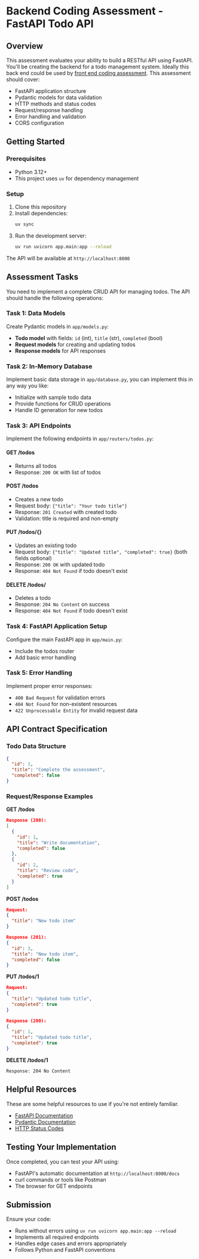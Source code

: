 # Backend Coding Assessment - FastAPI Todo API

## Overview

This assessment evaluates your ability to build a RESTful API using FastAPI. You'll be creating the backend for a todo management system. Ideally this back end could be used by [front end coding assessment](https://github.com/topschool-ai/fe-coding-assessment). This assessment should cover:

- FastAPI application structure
- Pydantic models for data validation
- HTTP methods and status codes
- Request/response handling
- Error handling and validation
- CORS configuration

## Getting Started

### Prerequisites

- Python 3.12+
- This project uses `uv` for dependency management

### Setup

1. Clone this repository
2. Install dependencies:
   ```bash
   uv sync
   ```
3. Run the development server:
   ```bash
   uv run uvicorn app.main:app --reload
   ```

The API will be available at `http://localhost:8000`

## Assessment Tasks

You need to implement a complete CRUD API for managing todos. The API should handle the following operations:

### Task 1: Data Models

Create Pydantic models in `app/models.py`:

- **Todo model** with fields: `id` (int), `title` (str), `completed` (bool)
- **Request models** for creating and updating todos
- **Response models** for API responses

### Task 2: In-Memory Database

Implement basic data storage in `app/database.py`, you can implement this in any way you like:

- Initialize with sample todo data
- Provide functions for CRUD operations
- Handle ID generation for new todos

### Task 3: API Endpoints

Implement the following endpoints in `app/routers/todos.py`:

#### GET /todos

- Returns all todos
- Response: `200 OK` with list of todos

#### POST /todos

- Creates a new todo
- Request body: `{"title": "Your todo title"}`
- Response: `201 Created` with created todo
- Validation: title is required and non-empty

#### PUT /todos/{}

- Updates an existing todo
- Request body: `{"title": "Updated title", "completed": true}` (both fields optional)
- Response: `200 OK` with updated todo
- Response: `404 Not Found` if todo doesn't exist

#### DELETE /todos/

- Deletes a todo
- Response: `204 No Content` on success
- Response: `404 Not Found` if todo doesn't exist

### Task 4: FastAPI Application Setup

Configure the main FastAPI app in `app/main.py`:

- Include the todos router
- Add basic error handling

### Task 5: Error Handling

Implement proper error responses:

- `400 Bad Request` for validation errors
- `404 Not Found` for non-existent resources
- `422 Unprocessable Entity` for invalid request data

## API Contract Specification

### Todo Data Structure

```json
{
  "id": 1,
  "title": "Complete the assessment",
  "completed": false
}
```

### Request/Response Examples

**GET /todos**

```json
Response (200):
[
  {
    "id": 1,
    "title": "Write documentation",
    "completed": false
  },
  {
    "id": 2,
    "title": "Review code",
    "completed": true
  }
]
```

**POST /todos**

```json
Request:
{
  "title": "New todo item"
}

Response (201):
{
  "id": 3,
  "title": "New todo item",
  "completed": false
}
```

**PUT /todos/1**

```json
Request:
{
  "title": "Updated todo title",
  "completed": true
}

Response (200):
{
  "id": 1,
  "title": "Updated todo title",
  "completed": true
}
```

**DELETE /todos/1**

```
Response: 204 No Content
```

## Helpful Resources

These are some helpful resources to use if you're not entirely familiar.

- [FastAPI Documentation](https://fastapi.tiangolo.com/)
- [Pydantic Documentation](https://docs.pydantic.dev/)
- [HTTP Status Codes](https://developer.mozilla.org/en-US/docs/Web/HTTP/Status)

## Testing Your Implementation

Once completed, you can test your API using:

- FastAPI's automatic documentation at `http://localhost:8000/docs`
- curl commands or tools like Postman
- The browser for GET endpoints

## Submission

Ensure your code:

- Runs without errors using `uv run uvicorn app.main:app --reload`
- Implements all required endpoints
- Handles edge cases and errors appropriately
- Follows Python and FastAPI conventions
